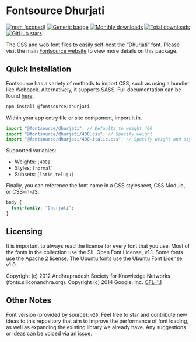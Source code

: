 # Fontsource Dhurjati

[![npm (scoped)](https://img.shields.io/npm/v/@fontsource/dhurjati?color=brightgreen)](https://www.npmjs.com/package/@fontsource/dhurjati) [![Generic badge](https://img.shields.io/badge/fontsource-passing-brightgreen)](https://github.com/fontsource/fontsource) [![Monthly downloads](https://badgen.net/npm/dm/@fontsource/dhurjati)](https://github.com/fontsource/fontsource) [![Total downloads](https://badgen.net/npm/dt/@fontsource/dhurjati)](https://github.com/fontsource/fontsource) [![GitHub stars](https://img.shields.io/github/stars/fontsource/fontsource.svg?style=social&label=Star)](https://github.com/fontsource/fontsource/stargazers)

The CSS and web font files to easily self-host the “Dhurjati” font. Please visit the main [Fontsource website](https://fontsource.org/fonts/dhurjati) to view more details on this package.

## Quick Installation

Fontsource has a variety of methods to import CSS, such as using a bundler like Webpack. Alternatively, it supports SASS. Full documentation can be found [here](https://fontsource.org/docs/getting-started/introduction).

```javascript
npm install @fontsource/dhurjati
```

Within your app entry file or site component, import it in.

```javascript
import "@fontsource/dhurjati"; // Defaults to weight 400
import "@fontsource/dhurjati/400.css"; // Specify weight
import "@fontsource/dhurjati/400-italic.css"; // Specify weight and style

```

Supported variables:
- Weights: `[400]`
- Styles: `[normal]`
- Subsets: `[latin,telugu]`

Finally, you can reference the font name in a CSS stylesheet, CSS Module, or CSS-in-JS.

```css
body {
  font-family: "Dhurjati";
}
```

## Licensing
It is important to always read the license for every font that you use.
Most of the fonts in the collection use the SIL Open Font License, v1.1. Some fonts use the Apache 2 license. The Ubuntu fonts use the Ubuntu Font License v1.0.

Copyright (c) 2012 Andhrapradesh Society for Knowledge Networks (fonts.siliconandhra.org). Copyright (c) 2014 Google, Inc.
[OFL-1.1](http://scripts.sil.org/OFL)

## Other Notes
Font version (provided by source): `v20`.
Feel free to star and contribute new ideas to this repository that aim to improve the performance of font loading, as well as expanding the existing library we already have. Any suggestions or ideas can be voiced via an [issue](https://github.com/fontsource/fontsource/issues).